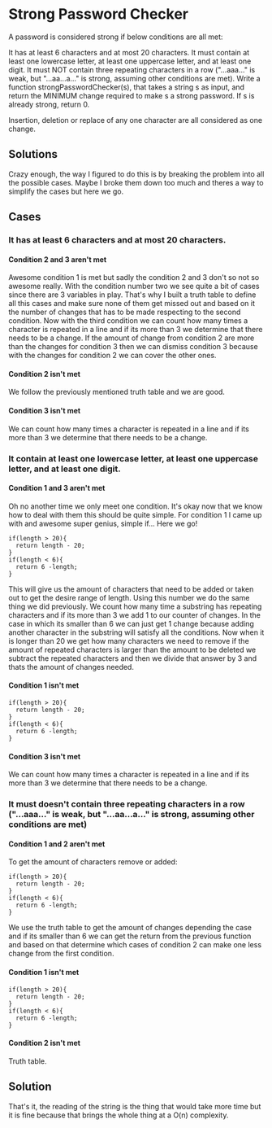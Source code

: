 # Strong Password Checker

A password is considered strong if below conditions are all met:

It has at least 6 characters and at most 20 characters.
It must contain at least one lowercase letter, at least one uppercase letter, and at least one digit.
It must NOT contain three repeating characters in a row ("...aaa..." is weak, but "...aa...a..." is strong, assuming other conditions are met).
Write a function strongPasswordChecker(s), that takes a string s as input, and return the MINIMUM change required to make s a strong password. If s is already strong, return 0.

Insertion, deletion or replace of any one character are all considered as one change.

## Solutions

Crazy enough, the way I figured to do this is by breaking the problem into all the possible cases. Maybe I broke them down too much and theres a way to simplify the cases but here we go.

## Cases

### It has at least 6 characters and at most 20 characters.

#### Condition 2 and 3 aren't met

Awesome condition 1 is met but sadly the condition 2 and 3 don't so not so awesome really. With the condition number two we see quite a bit of cases since there are 3 variables in play. That's why I built a truth table to define all this cases and make sure none of them get missed out and based on it the number of changes that has to be made respecting to the second condition. Now with the third condition we can count how many times a character is repeated in a line and if its more than 3 we determine that there needs to be a change. If the amount of change from condition 2 are more than the changes for condition 3 then we can dismiss condition 3 because with the changes for condition 2 we can cover the other ones.

#### Condition 2 isn't met

We follow the previously mentioned truth table and we are good.

#### Condition 3 isn't met

We can count how many times a character is repeated in a line and if its more than 3 we determine that there needs to be a change.

### It contain at least one lowercase letter, at least one uppercase letter, and at least one digit.

#### Condition 1 and 3 aren't met

Oh no another time we only meet one condition. It's okay now that we know how to deal with them this should be quite simple. For condition 1 I came up with and awesome super genius, simple if... Here we go!
```
if(length > 20){
  return length - 20;
}
if(length < 6){
  return 6 -length;
}
```
This will give us the amount of characters that need to be added or taken out to get the desire range of length.
Using this number we do the same thing we did previously. We count how many time a substring has repeating characters and if its more than 3 we add 1 to our counter of changes. In the case in which its smaller than 6 we can just get 1 change because adding another character in the substring will satisfy all the conditions. Now when it is longer than 20 we get how many characters we need to remove if the amount of repeated characters is larger than the amount to be deleted we subtract the repeated characters and then we divide that answer by 3 and thats the amount of changes needed.

#### Condition 1 isn't met

```
if(length > 20){
  return length - 20;
}
if(length < 6){
  return 6 -length;
}
```

#### Condition 3 isn't met

We can count how many times a character is repeated in a line and if its more than 3 we determine that there needs to be a change.

### It must doesn't contain three repeating characters in a row ("...aaa..." is weak, but "...aa...a..." is strong, assuming other conditions are met)

#### Condition 1 and 2 aren't met

To get the amount of characters remove or added:

```
if(length > 20){
  return length - 20;
}
if(length < 6){
  return 6 -length;
}
```

We use the truth table to get the amount of changes depending the case and if its smaller than 6 we can get the return from the previous function and based on that determine which cases of condition 2 can make one less change from the first condition.

#### Condition 1 isn't met

```
if(length > 20){
  return length - 20;
}
if(length < 6){
  return 6 -length;
}
```

#### Condition 2 isn't met

Truth table.

## Solution

That's it, the reading of the string is the thing that would take more time but it is fine because that brings the whole thing at a O(n) complexity.
